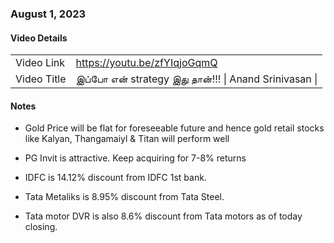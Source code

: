 ### August 1, 2023

#### Video Details
| | |
|---|---|
| Video Link | https://youtu.be/zfYIqjoGqmQ
| Video Title | இப்போ என் strategy இது தான்!!! \| Anand Srinivasan \| 

#### Notes

- Gold Price will be flat for foreseeable future and hence gold retail stocks like Kalyan, Thangamaiyl & Titan will perform well

- PG Invit is attractive. Keep acquiring for 7-8% returns

- IDFC is 14.12% discount from IDFC 1st bank.

- Tata Metaliks is 8.95% discount from Tata Steel.

- Tata motor DVR is also 8.6% discount from Tata motors as of today closing.
